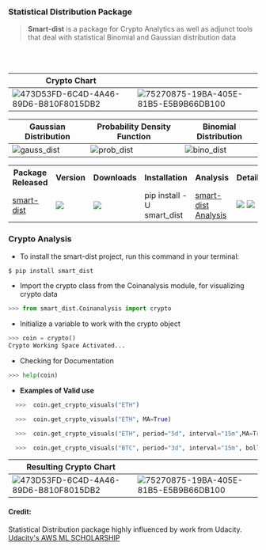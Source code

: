### Statistical Distribution Package

> **Smart-dist** is a package for Crypto Analytics as well as adjunct tools that deal with statistical Binomial and Gaussian distribution data  
  
<br/><br/>


|Crypto Chart||
|--|--|
|![473D53FD-6C4D-4A46-89D6-B810F8015DB2](https://user-images.githubusercontent.com/70070334/136704293-e3d8290c-dff6-4158-ae94-6ded81b1bf9e.jpeg)|![75270875-19BA-405E-81B5-E5B9B66DB100](https://user-images.githubusercontent.com/70070334/136704295-30e050d4-7364-4686-bc30-9be49d3da4eb.jpeg)|


|Gaussian Distribution| Probability Density Function | Binomial Distribution |
|--|--|--|
|![gauss_dist](https://user-images.githubusercontent.com/70070334/136705128-f450b393-27e2-4dfa-8308-579efa113dac.jpeg)|![prob_dist](https://upload.wikimedia.org/wikipedia/commons/thumb/1/1a/Boxplot_vs_PDF.svg/350px-Boxplot_vs_PDF.svg.png)| ![bino_dist](https://upload.wikimedia.org/wikipedia/commons/thumb/7/75/Binomial_distribution_pmf.svg/300px-Binomial_distribution_pmf.svg.png)


<div align="left">
  <table>
    <tr>
      <th>Package Released</th>
      <th>Version</th>
      <th>Downloads</th>
      <th>Installation</th>
      <th>Analysis</th>
     <th>Details</th>
    </tr>
    <tr>
      <td><a href = "https://pypi.org/project/smart-dist/">smart-dist</a></td>
      <td><a href="https://pypi.org/project/smart-dist/"><img src="https://img.shields.io/pypi/v/smart-dist?style=flat-square"/></a></td>
      <td><a href="https://pepy.tech/project/smart-dist"><img src="https://pepy.tech/badge/smart-dist"/></a></td>
      <td>pip install -U smart_dist</td>
      <td><a href = "https://github.com/invest41/Exploring_Libraries/blob/main/Smart_dist_Package_Analysis.ipynb">smart-dist Analysis</a></td>
      <td>
       <img src="https://img.shields.io/pypi/l/smart-dist?style=flat-square"/>
       <img src="https://img.shields.io/badge/dynamic/json?color=blue&label=docs&prefix=v&query=%24.info.version&url=https%3A%2F%2Fpypi.org%2Fpypi%2Fsmart_dist%2Fjson&style=flat-square"/>
       <!--img src="https://img.shields.io/pypi/pyversions/smart-dist?style=flat-square"/-->
       <!--img src="https://app.codacy.com/project/badge/Coverage/ed658f08dcce4f088c850253475540ba"/-->
       <!--img src="https://img.shields.io/codecov/c/github/sfu-db/smart-dist?style=flat-square"/-->
       <!--img src="https://app.codacy.com/project/badge/Grade/ed658f08dcce4f088c850253475540ba"/-->
       <!--img src="https://img.shields.io/discord/702765817154109472?style=flat-square"/-->
     </td>
    </tr>
  </table>
</div> 

### **Crypto Analysis**
- To install the smart-dist project, run this command in your terminal:
```python 3
$ pip install smart_dist
```
- Import the crypto class from the Coinanalysis module, for visualizing crypto data
``` python 
>>> from smart_dist.Coinanalysis import crypto
```
- Initialize a variable to work with the crypto object
```python
>>> coin = crypto()
Crypto Working Space Activated...
```
- Checking for Documentation
```python
>>> help(coin)
```

- **Examples of Valid use**
```python
  >>>  coin.get_crypto_visuals("ETH")

  >>>  coin.get_crypto_visuals("ETH", MA=True)

  >>>  coin.get_crypto_visuals("ETH", period="5d", interval="15m",MA=True, days=[5, 20], save_fig=True)

  >>>  coin.get_crypto_visuals("BTC", period="3d", interval="15m", boll=True, boll_sma=26, save_fig=True, img_format='jpeg')
  ```

|Resulting Crypto Chart||
|--|--|
|![473D53FD-6C4D-4A46-89D6-B810F8015DB2](https://user-images.githubusercontent.com/70070334/136704293-e3d8290c-dff6-4158-ae94-6ded81b1bf9e.jpeg)|![75270875-19BA-405E-81B5-E5B9B66DB100](https://user-images.githubusercontent.com/70070334/136704295-30e050d4-7364-4686-bc30-9be49d3da4eb.jpeg)|

#### **Credit**:
Statistical Distribution package highly influenced by work from Udacity.  
[Udacity's AWS ML SCHOLARSHIP](https://www.udacity.com/scholarships/aws-machine-learning-scholarship-program)
